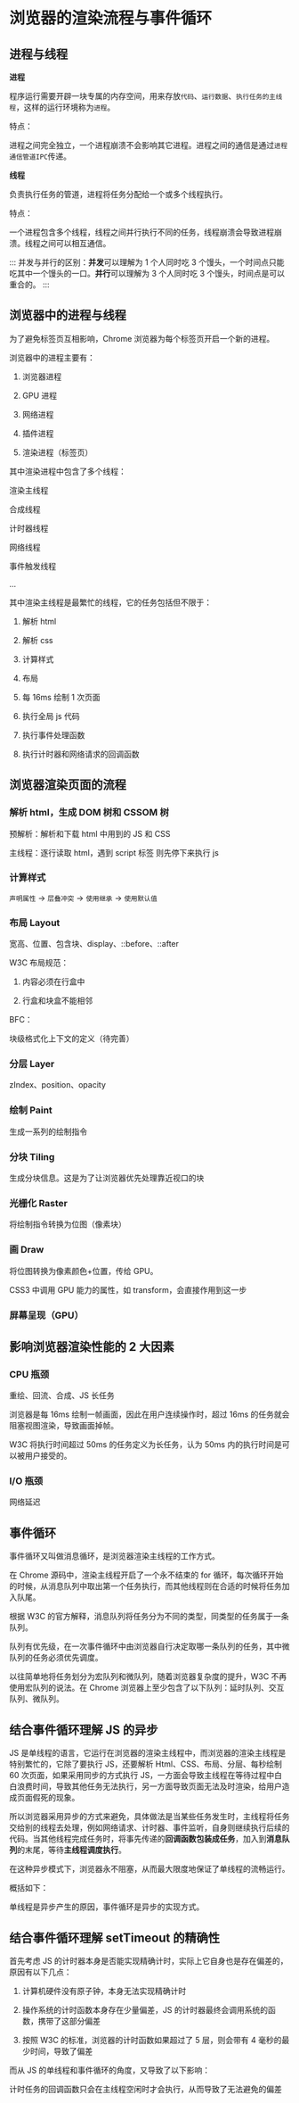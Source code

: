 # 浏览器的渲染流程与事件循环

## 进程与线程

**进程**

程序运行需要开辟一块专属的内存空间，用来存放`代码`、`运行数据`、`执行任务的主线程`，这样的运行环境称为`进程`。

特点：

进程之间完全独立，一个进程崩溃不会影响其它进程。进程之间的通信是通过`进程通信管道IPC`传递。

**线程**

负责执行任务的管道，进程将任务分配给一个或多个线程执行。

特点：

一个进程包含多个线程，线程之间并行执行不同的任务，线程崩溃会导致进程崩溃。线程之间可以相互通信。

:::
并发与并行的区别：**并发**可以理解为 1 个人同时吃 3 个馒头，一个时间点只能吃其中一个馒头的一口。**并行**可以理解为 3 个人同时吃 3 个馒头，时间点是可以重合的。
:::

## 浏览器中的进程与线程

为了避免标签页互相影响，Chrome 浏览器为每个标签页开启一个新的进程。

浏览器中的进程主要有：

1. 浏览器进程

2. GPU 进程

3. 网络进程

4. 插件进程

5. 渲染进程（标签页）

其中渲染进程中包含了多个线程：

渲染主线程

合成线程

计时器线程

网络线程

事件触发线程

...

其中渲染主线程是最繁忙的线程，它的任务包括但不限于：

1. 解析 html

2. 解析 css

3. 计算样式

4. 布局

5. 每 16ms 绘制 1 次页面

6. 执行全局 js 代码

7. 执行事件处理函数

8. 执行计时器和网络请求的回调函数

## 浏览器渲染页面的流程

### 解析 html，生成 DOM 树和 CSSOM 树

预解析：解析和下载 html 中用到的 JS 和 CSS

主线程：逐行读取 html，遇到 script 标签 则先停下来执行 js

### 计算样式

`声明属性` -> `层叠冲突` -> `使用继承` -> `使用默认值`

### 布局 Layout

宽高、位置、包含块、display、::before、::after

W3C 布局规范：

1. 内容必须在行盒中

2. 行盒和块盒不能相邻

BFC：

块级格式化上下文的定义（待完善）

### 分层 Layer

zIndex、position、opacity

### 绘制 Paint

生成一系列的绘制指令

### 分块 Tiling

生成分块信息。这是为了让浏览器优先处理靠近视口的块

### 光栅化 Raster

将绘制指令转换为位图（像素块）

### 画 Draw

将位图转换为像素颜色+位置，传给 GPU。

CSS3 中调用 GPU 能力的属性，如 transform，会直接作用到这一步

### 屏幕呈现（GPU）

## 影响浏览器渲染性能的 2 大因素

### CPU 瓶颈

重绘、回流、合成、JS 长任务

浏览器是每 16ms 绘制一帧画面，因此在用户连续操作时，超过 16ms 的任务就会阻塞视图渲染，导致画面掉帧。

W3C 将执行时间超过 50ms 的任务定义为长任务，认为 50ms 内的执行时间是可以被用户接受的。

### I/O 瓶颈

网络延迟

## 事件循环

事件循环又叫做消息循环，是浏览器渲染主线程的工作方式。

在 Chrome 源码中，渲染主线程开启了一个永不结束的 for 循环，每次循环开始的时候，从消息队列中取出第一个任务执行，而其他线程则在合适的时候将任务加入队尾。

根据 W3C 的官方解释，消息队列将任务分为不同的类型，同类型的任务属于一条队列。

队列有优先级，在一次事件循环中由浏览器自行决定取哪一条队列的任务，其中微队列的任务必须优先调度。

以往简单地将任务划分为宏队列和微队列，随着浏览器复杂度的提升，W3C 不再使用宏队列的说法。在 Chrome 浏览器上至少包含了以下队列：延时队列、交互队列、微队列。

## 结合事件循环理解 JS 的异步

JS 是单线程的语言，它运行在浏览器的渲染主线程中，而浏览器的渲染主线程是特别繁忙的，它除了要执行 JS，还要解析 Html、CSS、布局、分层、每秒绘制 60 次页面，如果采用同步的方式执行 JS，一方面会导致主线程在等待过程中白白浪费时间，导致其他任务无法执行，另一方面导致页面无法及时渲染，给用户造成页面假死的现象。

所以浏览器采用异步的方式来避免，具体做法是当某些任务发生时，主线程将任务交给别的线程去处理，例如网络请求、计时器、事件监听，自身则继续执行后续的代码。当其他线程完成任务时，将事先传递的**回调函数包装成任务**，加入到**消息队列**的末尾，等待**主线程调度执行**。

在这种异步模式下，浏览器永不阻塞，从而最大限度地保证了单线程的流畅运行。

概括如下：

单线程是异步产生的原因，事件循环是异步的实现方式。

## 结合事件循环理解 setTimeout 的精确性

首先考虑 JS 的计时器本身是否能实现精确计时，实际上它自身也是存在偏差的，原因有以下几点：

1. 计算机硬件没有原子钟，本身无法实现精确计时

2. 操作系统的计时函数本身存在少量偏差，JS 的计时器最终会调用系统的函数，携带了这部分偏差

3. 按照 W3C 的标准，浏览器的计时函数如果超过了 5 层，则会带有 4 毫秒的最少时间，导致了偏差

而从 JS 的单线程和事件循环的角度，又导致了以下影响：

计时任务的回调函数只会在主线程空闲时才会执行，从而导致了无法避免的偏差
